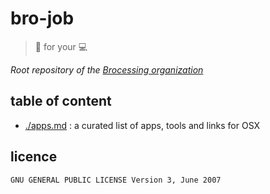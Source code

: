# bro-job

> :muscle: for your :computer:

*Root repository of the [Brocessing organization](https://github.com/brocessing/)*

## table of content

- [./apps.md](apps.md) : a curated list of apps, tools and links for OSX

## licence

`GNU GENERAL PUBLIC LICENSE Version 3, June 2007`
